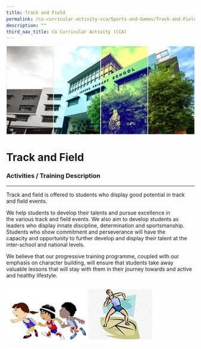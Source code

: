 ```yaml
---
title: Track and Field
permalink: /co-curricular-activity-cca/Sports-and-Games/Track-and-Field/
description: ""
third_nav_title: Co Curricular Activity (CCA)
---
```


![](/images/Banner.png)

Track and Field
===============

### Activities / Training Description
---------------------------------

Track and field is offered to students who display good potential in track and field events.     
  
We help students to develop their talents and pursue excellence in the various track and field events. We also aim to develop students as leaders who display innate discipline, determination and sportsmanship. Students who show commitment and perseverance will have the capacity and opportunity to further develop and display their talent at the inter-school and national levels.     
  
We believe that our progressive training programme, coupled with our emphasis on character building, will ensure that students take away valuable lessons that will stay with them in their journey towards and active and healthy lifestyle.


<img src="/images/track_CCA2020.jpg" style="width:80%">